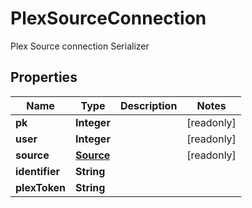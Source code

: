 

# PlexSourceConnection

Plex Source connection Serializer

## Properties

| Name | Type | Description | Notes |
|------------ | ------------- | ------------- | -------------|
|**pk** | **Integer** |  |  [readonly] |
|**user** | **Integer** |  |  [readonly] |
|**source** | [**Source**](Source.md) |  |  [readonly] |
|**identifier** | **String** |  |  |
|**plexToken** | **String** |  |  |



